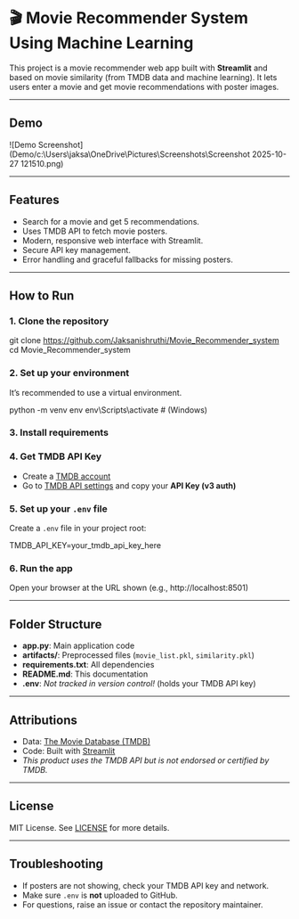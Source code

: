 # 🎬 Movie Recommender System Using Machine Learning

This project is a movie recommender web app built with **Streamlit** and based on movie similarity (from TMDB data and machine learning). It lets users enter a movie and get movie recommendations with poster images.

---

## Demo

![Demo Screenshot](Demo/c:\Users\jaksa\OneDrive\Pictures\Screenshots\Screenshot 2025-10-27 121510.png)

---

## Features

- Search for a movie and get 5 recommendations.
- Uses TMDB API to fetch movie posters.
- Modern, responsive web interface with Streamlit.
- Secure API key management.
- Error handling and graceful fallbacks for missing posters.

---

## How to Run

### 1. Clone the repository

git clone https://github.com/Jaksanishruthi/Movie_Recommender_system
cd Movie_Recommender_system


### 2. Set up your environment

It’s recommended to use a virtual environment.

python -m venv env
env\Scripts\activate # (Windows)


### 3. Install requirements


### 4. Get TMDB API Key

- Create a [TMDB account](https://www.themoviedb.org/signup)
- Go to [TMDB API settings](https://www.themoviedb.org/settings/api) and copy your **API Key (v3 auth)**

### 5. Set up your `.env` file

Create a `.env` file in your project root:

TMDB_API_KEY=your_tmdb_api_key_here

### 6. Run the app

Open your browser at the URL shown (e.g., http://localhost:8501)

---

## Folder Structure

- **app.py**: Main application code
- **artifacts/**: Preprocessed files (`movie_list.pkl`, `similarity.pkl`)
- **requirements.txt**: All dependencies
- **README.md**: This documentation
- **.env**: _Not tracked in version control!_ (holds your TMDB API key)

---

## Attributions

- Data: [The Movie Database (TMDB)](https://www.themoviedb.org/)
- Code: Built with [Streamlit](https://streamlit.io)
- *This product uses the TMDB API but is not endorsed or certified by TMDB.*

---

## License

MIT License. See [LICENSE](LICENSE) for more details.

---

## Troubleshooting

- If posters are not showing, check your TMDB API key and network.
- Make sure `.env` is **not** uploaded to GitHub.
- For questions, raise an issue or contact the repository maintainer.



